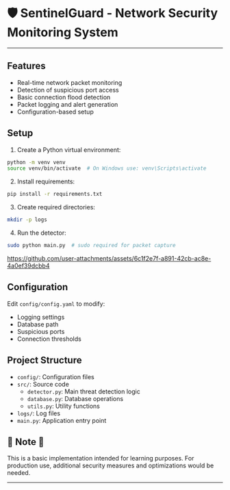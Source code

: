 # 🛡️ SentinelGuard - Network Security Monitoring System

---

## Features 

- Real-time network packet monitoring
- Detection of suspicious port access 
- Basic connection flood detection
- Packet logging and alert generation
- Configuration-based setup  

## Setup    

1. Create a Python virtual environment:  
```bash
python -m venv venv 
source venv/bin/activate  # On Windows use: venv\Scripts\activate
```

2. Install requirements:
```bash
pip install -r requirements.txt 
```

3. Create required directories: 
```bash
mkdir -p logs
```

4. Run the detector: 
```bash
sudo python main.py  # sudo required for packet capture
```



https://github.com/user-attachments/assets/6c1f2e7f-a891-42cb-ac8e-4a0ef39dcbb4



## Configuration

Edit `config/config.yaml` to modify:
- Logging settings
- Database path
- Suspicious ports
- Connection thresholds

## Project Structure

- `config/`: Configuration files 
- `src/`: Source code
  - `detector.py`: Main threat detection logic
  - `database.py`: Database operations 
  - `utils.py`: Utility functions 
- `logs/`: Log files   
- `main.py`: Application entry point 

## 🚨 Note 🚨 

This is a basic implementation intended for learning purposes. For production use, additional security measures and optimizations would be needed.

---

